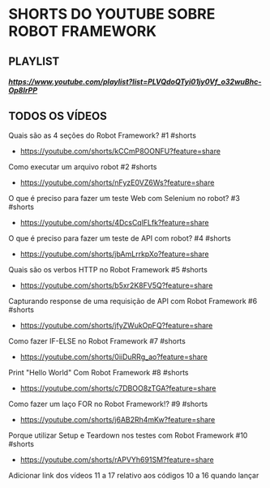 # SHORTS DO YOUTUBE SOBRE ROBOT FRAMEWORK

## PLAYLIST
##### https://www.youtube.com/playlist?list=PLVQdoQTyi01jy0Vf_o32wuBhc-Op8IrPP

## TODOS OS VÍDEOS

Quais são as 4 seções do Robot Framework? #1 #shorts
- https://youtube.com/shorts/kCCmP8OONFU?feature=share

Como executar um arquivo robot #2 #shorts
- https://youtube.com/shorts/nFyzE0VZ6Ws?feature=share

O que é preciso para fazer um teste Web com Selenium no robot? #3 #shorts
- https://youtube.com/shorts/4DcsCqlFLfk?feature=share

O que é preciso para fazer um teste de API com robot? #4 #shorts
- https://youtube.com/shorts/jbAmLrrkpXo?feature=share

Quais são os verbos HTTP no Robot Framework #5 #shorts
- https://youtube.com/shorts/b5xr2K8FV5Q?feature=share

Capturando response de uma requisição de API com Robot Framework #6 #shorts
- https://youtube.com/shorts/jfyZWukOpFQ?feature=share

Como fazer IF-ELSE no Robot Framework #7 #shorts
- https://youtube.com/shorts/0iiDuRRg_ao?feature=share

Print "Hello World" Com Robot Framework #8 #shorts
- https://youtube.com/shorts/c7DBOO8zTGA?feature=share

Como fazer um laço FOR no Robot Framework!? #9 #shorts
- https://youtube.com/shorts/j6AB2Rh4mKw?feature=share

Porque utilizar Setup e Teardown nos testes com Robot Framework #10 #shorts
- https://youtube.com/shorts/rAPVYh691SM?feature=share

Adicionar link dos vídeos 11 a 17 relativo aos códigos 10 a 16 quando lançar